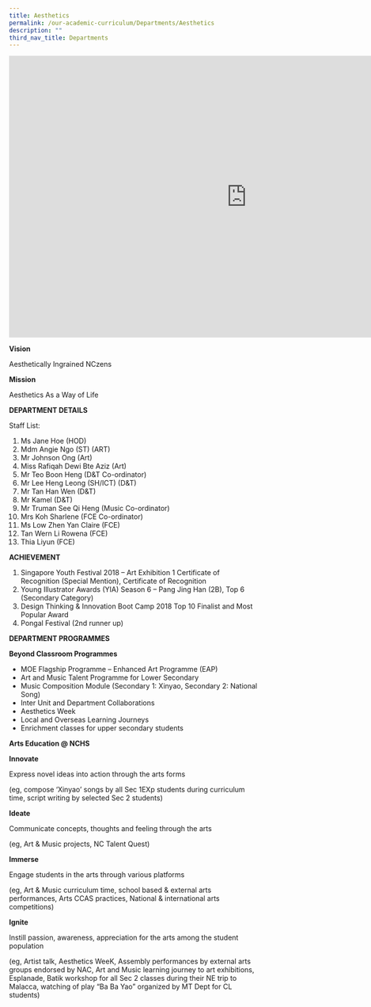 ```yaml
---
title: Aesthetics
permalink: /our-academic-curriculum/Departments/Aesthetics
description: ""
third_nav_title: Departments
---
```

<iframe allowfullscreen="true" height="569" width="960" frameborder="0" src="https://docs.google.com/presentation/d/e/2PACX-1vQSgYa_fL7aW6oeXJF2eZ3_uLkTsGij6Lebem2H_ddgtJRvMf6nR1MqyyTGIgkfdp-no2Q1Lo4hvwgX/embed?start=false&amp;loop=false&amp;delayms=3000"></iframe>

**Vision**

Aesthetically Ingrained NCzens


**Mission**

Aesthetics As a Way of Life

**DEPARTMENT DETAILS**

Staff List:

1.  Ms Jane Hoe (HOD)
2.  Mdm Angie Ngo (ST) (ART)
3.  Mr Johnson Ong (Art)
4.  Miss Rafiqah Dewi Bte Aziz (Art)
5.  Mr Teo Boon Heng (D&amp;T Co-ordinator)
6.  Mr Lee Heng Leong (SH/ICT) (D&amp;T)
7.  Mr Tan Han Wen (D&amp;T)
8.  Mr Kamel (D&amp;T)
9.  Mr Truman See Qi Heng (Music Co-ordinator)
10.  Mrs Koh Sharlene (FCE Co-ordinator)
11.  Ms Low Zhen Yan Claire (FCE)
12.  Tan Wern Li Rowena (FCE)
13.  Thia Liyun (FCE)

**ACHIEVEMENT**

1.  Singapore Youth Festival 2018 – Art Exhibition 1 Certificate of Recognition (Special Mention), Certificate of Recognition
2.  Young Illustrator Awards (YIA) Season 6 – Pang Jing Han (2B), Top 6 (Secondary Category)
3.  Design Thinking &amp; Innovation Boot Camp 2018 Top 10 Finalist and Most Popular Award
4.  Pongal Festival (2nd runner up)

**DEPARTMENT PROGRAMMES**

**Beyond Classroom Programmes**

*   MOE Flagship Programme – Enhanced Art Programme (EAP)
*   Art and Music Talent Programme for Lower Secondary
*   Music Composition Module (Secondary 1: Xinyao, Secondary 2: National Song)
*   Inter Unit and Department Collaborations
*   Aesthetics Week
*   Local and Overseas Learning Journeys
*   Enrichment classes for upper secondary students

**Arts Education @ NCHS**

**Innovate**

Express novel ideas into action through the arts forms

(eg, compose ‘Xinyao’ songs by all Sec 1EXp students during curriculum time, script writing by selected Sec 2 students)

  

**Ideate**

Communicate concepts, thoughts and feeling through the arts

(eg, Art &amp; Music projects, NC Talent Quest)

  

**Immerse**

Engage students in the arts through various platforms

(eg, Art &amp; Music curriculum time, school based &amp; external arts performances, Arts CCAS practices, National &amp; international arts competitions)

  

**Ignite**

Instill passion, awareness, appreciation for the arts among the student population

(eg, Artist talk, Aesthetics WeeK, Assembly performances by external arts groups endorsed by NAC, Art and Music learning journey to art exhibitions, Esplanade, Batik workshop for all Sec 2 classes during their NE trip to Malacca, watching of play “Ba Ba Yao” organized by MT Dept for CL students)